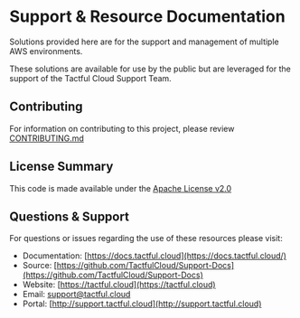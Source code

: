 # Support & Resource Documentation

Solutions provided here are for the support and management of multiple AWS environments.

These solutions are available for use by the public but are leveraged for the support of the Tactful Cloud Support Team.

## Contributing

For information on contributing to this project, please review [CONTRIBUTING.md](CONTRIBUTING.md)

## License Summary

This code is made available under the [Apache License v2.0](LICENSE)

## Questions & Support

For questions or issues regarding the use of these resources please visit:

* Documentation: [https://docs.tactful.cloud](https://docs.tactful.cloud/)
* Source:  [https://github.com/TactfulCloud/Support-Docs](https://github.com/TactfulCloud/Support-Docs)
* Website: [https://tactful.cloud](https://tactful.cloud)
* Email: [support@tactful.cloud](mailto:support@tactful.cloud)
* Portal: [http://support.tactful.cloud](http://support.tactful.cloud)
